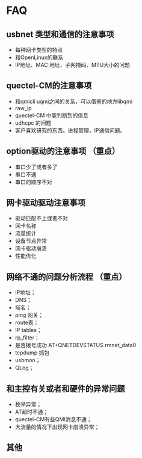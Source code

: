 # FAQ

## usbnet 类型和通信的注意事项

- 每种网卡类型的特点
- 和OpenLinux的联系
- IP地址、MAC 地址、子网掩码、MTU大小的问题

## quectel-CM的注意事项

- 和qmicli uqmi之间的关系，可以借鉴的地方libqmi
- raw_ip 
- quectel-CM 中能判断到的信息
- udhcpc 的问题
- 客户喜欢研究的东西。进程管理，IP通信问题。

## option驱动的注意事项 （重点）

- 串口少了或者多了
- 串口不通
- 串口的顺序不对

## 网卡驱动驱动注意事项

- 驱动匹配不上或者不对
- 网卡名称
- 流量统计
- 设备节点异常
- 网卡驱动崩溃
- 性能优化 

## 网络不通的问题分析流程 （重点）

- IP地址；
- DNS；
- 域名；
- ping 网关；
- route表；
- IP tables；
- rp_filter；
- 是否拨号成功 AT+QNETDEVSTATUS rmnet_data0
- tcpdump 抓包
- usbmon；
- QLog；

## 和主控有关或者和硬件的异常问题

- 枚举异常；
- AT超时不通；
- quectel-CM有些QMI消息不通；
- 大流量的情况下出现网卡崩溃异常；


## 其他

